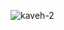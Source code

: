 ![kaveh-2](https://github.com/user-attachments/assets/cc0dc873-36e0-45e3-a2d1-9d00c8ef86b8)


<!--
**HUNTRlX/HUNTRlX** is a ✨ _special_ ✨ repository because its `README.md` (this file) appears on your GitHub profile.

Here are some ideas to get you started:

- 🔭 I’m currently working on ...
- 🌱 I’m currently learning ...
- 👯 I’m looking to collaborate on ...
- 🤔 I’m looking for help with ...
- 💬 Ask me about ...
- 📫 How to reach me: ...
- 😄 Pronouns: ...
- ⚡ Fun fact: ...
-->
